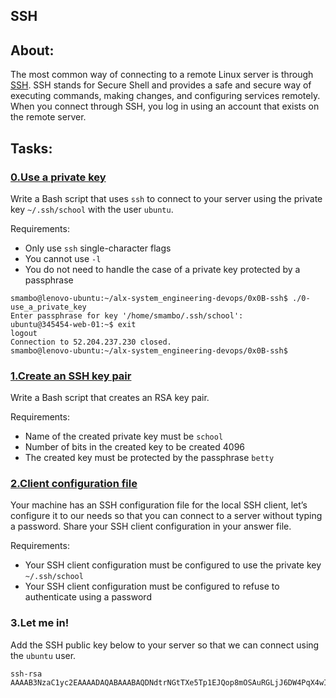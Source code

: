 ## SSH
## About:
The most common way of connecting to a remote Linux server is through [SSH](https://www.digitalocean.com/community/tutorials/ssh-essentials-working-with-ssh-servers-clients-and-keys#how-ssh-works). SSH stands for Secure Shell and provides a safe and secure way of executing commands, making changes, and configuring services remotely. When you connect through SSH, you log in using an account that exists on the remote server.

## Tasks:
### [0.Use a private key](./0-use_a_private_key)
Write a Bash script that uses `ssh` to connect to your server using the private key `~/.ssh/school` with the user `ubuntu`.

Requirements:

* Only use `ssh` single-character flags
* You cannot use `-l`
* You do not need to handle the case of a private key protected by a passphrase

```
smambo@lenovo-ubuntu:~/alx-system_engineering-devops/0x0B-ssh$ ./0-use_a_private_key 
Enter passphrase for key '/home/smambo/.ssh/school': 
ubuntu@345454-web-01:~$ exit
logout
Connection to 52.204.237.230 closed.
smambo@lenovo-ubuntu:~/alx-system_engineering-devops/0x0B-ssh$
```

### [1.Create an SSH key pair](./1-create_ssh_key_pair)
Write a Bash script that creates an RSA key pair.

Requirements:

* Name of the created private key must be `school`
* Number of bits in the created key to be created 4096
* The created key must be protected by the passphrase `betty`

### [2.Client configuration file](./2-ssh_config)
Your machine has an SSH configuration file for the local SSH client, let’s configure it to our needs so that you can connect to a server without typing a password. Share your SSH client configuration in your answer file.

Requirements:

* Your SSH client configuration must be configured to use the private key `~/.ssh/school`
* Your SSH client configuration must be configured to refuse to authenticate using a password

### 3.Let me in!
Add the SSH public key below to your server so that we can connect using the `ubuntu` user.

```
ssh-rsa AAAAB3NzaC1yc2EAAAADAQABAAABAQDNdtrNGtTXe5Tp1EJQop8mOSAuRGLjJ6DW4PqX4wId/Kawz35ESampIqHSOTJmbQ8UlxdJuk0gAXKk3Ncle4safGYqM/VeDK3LN5iAJxf4kcaxNtS3eVxWBE5iF3FbIjOqwxw5Lf5sRa5yXxA8HfWidhbIG5TqKL922hPgsCGABIrXRlfZYeC0FEuPWdr6smOElSVvIXthRWp9cr685KdCI+COxlj1RdVsvIo+zunmLACF9PYdjB2s96Fn0ocD3c5SGLvDOFCyvDojSAOyE70ebIElnskKsDTGwfT4P6jh9OBzTyQEIS2jOaE5RQq4IB4DsMhvbjDSQrP0MdCLgwkN
```

